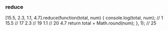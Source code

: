 ### reduce
[15.5, 2.3, 1.1, 4.7].reduce(function(total, num) {
	console.log(total, num);
    // 1 15.5
    // 17 2.3
    // 19 1.1
    // 20 4.7
    return total + Math.round(num);
}, 1); // 25
